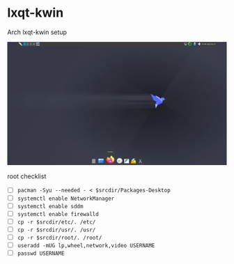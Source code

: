 # lxqt-kwin

Arch lxqt-kwin setup

![lxqt-kwin.png](lxqt-kwin.png)

root checklist

- [ ] `pacman -Syu --needed - < $srcdir/Packages-Desktop`
- [ ] `systemctl enable NetworkManager`
- [ ] `systemctl enable sddm`
- [ ] `systemctl enable firewalld`
- [ ] `cp -r $srcdir/etc/. /etc/`
- [ ] `cp -r $srcdir/usr/. /usr/`
- [ ] `cp -r $srcdir/root/. /root/`
- [ ] `useradd -mUG lp,wheel,network,video USERNAME`
- [ ] `passwd USERNAME`

